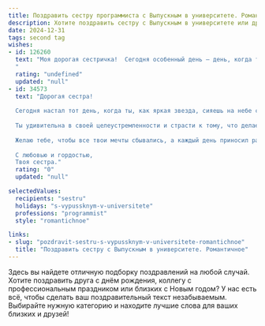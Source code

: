 ```yaml
---
title: Поздравить сестру программиста с Выпускным в университете. Романтичное
description: Хотите поздравить сестру с Выпускным в университете или другим праздником? Наш ИИ создаст незабываемое поздравление, а вы обязательно выделитесь среди других.  
date: 2024-12-31
tags: second tag
wishes:
- id: 126260
  text: "Моя дорогая сестричка!  Сегодня особенный день – день, когда ты, моя умница и красавица,  вступаешь в новую, яркую главу своей жизни.  Выпускница-программист – звучит так гордо и заманчиво, как обещание невероятных свершений.  Пусть твой путь будет полон вдохновения,  интересных задач и головокружительных успехов.  Я бесконечно тобой горжусь и желаю тебе океана счастья, любви и всего самого светлого!  Звёзды светят тебе, сестричка,  и я всегда буду рядом,  чтобы вместе с тобой радоваться каждому твоему достижению.
  "
  rating: "undefined"
  updated: "null"
- id: 34573
  text: "Дорогая сестра!
  
  Сегодня настал тот день, когда ты, как яркая звезда, сияешь на небе своих достижений. Выпускной — это не просто итог четырех лет упорных трудов, но и начало нового, захватывающего пути. Ты стала мастером программирования, создавшим свой уникальный код успеха.
  
  Ты удивительна в своей целеустремленности и страсти к тому, что делаешь. Я горжусь тобой и уверена, что твой талант способен покорить любые вершины. Пусть каждый новый проект наполняет твою жизнь смыслом, а каждое утро встречает ярким вдохновением.
  
  Желаю тебе, чтобы все твои мечты сбывались, а каждый день приносил радость и новые свершения. Пусть любовь и успех всегда будут на твоей стороне, а каждый шаг ведёт к счастью!
  
  С любовью и гордостью,
  Твоя сестра."
  rating: "0"
  updated: "null"

selectedValues:
  recipients: "sestru"
  holidays: "s-vypussknym-v-universitete"
  professions: "programmist"
  style: "romantichnoe"

links:
- slug: "pozdravit-sestru-s-vypussknym-v-universitete-romantichnoe"
  title: "Поздравить сестру с Выпускным в университете. Романтичное"
---
```


Здесь вы найдете отличную подборку поздравлений на любой случай. 
Хотите поздравить друга с днём рождения, коллегу с профессиональным праздником или близких с Новым годом? У нас есть всё, чтобы сделать ваш поздравительный текст незабываемым. Выбирайте нужную категорию и находите лучшие слова для ваших близких и друзей!
